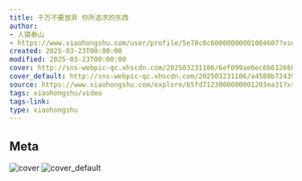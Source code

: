 ```yaml
---
title: 千万不要放弃 你所追求的东西
author:
- 人猿泰山
- https://www.xiaohongshu.com/user/profile/5e78c0c60000000001004607?xsec_token=undefined
created: 2025-03-23T00:00:00
modified: 2025-03-23T00:00:00
cover: http://sns-webpic-qc.xhscdn.com/202503231106/6ef099ae6ec6b612660f11abcace073d/1040g2sg310l68a3o6g005njoo3308hg7ee1tbho!nc_n_webp_prv_1
cover_default: http://sns-webpic-qc.xhscdn.com/202503231106/a4580b7243906fcb6f8962de4eb1ec2b/1040g2sg310l68a3o6g005njoo3308hg7ee1tbho!nc_n_webp_mw_1
source: https://www.xiaohongshu.com/explore/65fd7123000000001203ea31?xsec_token=ABJHngYM7VZSsPoTbDZchqJMVwLOINlWkIZU8utNpAGNI=
tags: xiaohongshu/video
tags-link:
type: xiaohongshu
---
```


## Meta

![cover](http://sns-webpic-qc.xhscdn.com/202503231106/6ef099ae6ec6b612660f11abcace073d/1040g2sg310l68a3o6g005njoo3308hg7ee1tbho!nc_n_webp_prv_1)
![cover_default](http://sns-webpic-qc.xhscdn.com/202503231106/a4580b7243906fcb6f8962de4eb1ec2b/1040g2sg310l68a3o6g005njoo3308hg7ee1tbho!nc_n_webp_mw_1)
